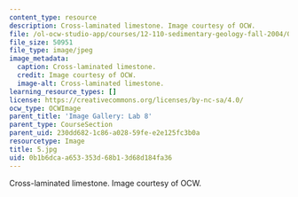 ```yaml
---
content_type: resource
description: Cross-laminated limestone. Image courtesy of OCW.
file: /ol-ocw-studio-app/courses/12-110-sedimentary-geology-fall-2004/0b1b6dcaa653353d68b13d68d184fa36_5.jpg
file_size: 50951
file_type: image/jpeg
image_metadata:
  caption: Cross-laminated limestone.
  credit: Image courtesy of OCW.
  image-alt: Cross-laminated limestone.
learning_resource_types: []
license: https://creativecommons.org/licenses/by-nc-sa/4.0/
ocw_type: OCWImage
parent_title: 'Image Gallery: Lab 8'
parent_type: CourseSection
parent_uid: 230dd682-1c86-a028-59fe-e2e125fc3b0a
resourcetype: Image
title: 5.jpg
uid: 0b1b6dca-a653-353d-68b1-3d68d184fa36
---
```

Cross-laminated limestone. Image courtesy of OCW.